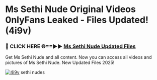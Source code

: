 # Ms Sethi Nude Original Videos 0nlyFans Leaked - Files Updated! (4i9v)

<h3>🔴 CLICK HERE 🌐==►► <a href="https://tinyurl.com/4mcuefdz" rel="nofollow">Ms Sethi Nude Updated Files</a></h3>

Get Ms Sethi Nude and all content. Now you can access all videos and pictures of Ms Sethi Nude. New Updated Files 2025!

[![4i9v](https://i.imgur.com/StAQSOY.gif)](https://tinyurl.com/4mcuefdz)
sethi nudes